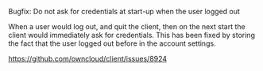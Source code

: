 Bugfix: Do not ask for credentials at start-up when the user logged out

When a user would log out, and quit the client, then on the next start
the client would immediately ask for credentials. This has been fixed by
storing the fact that the user logged out before in the account
settings.

https://github.com/owncloud/client/issues/8924

